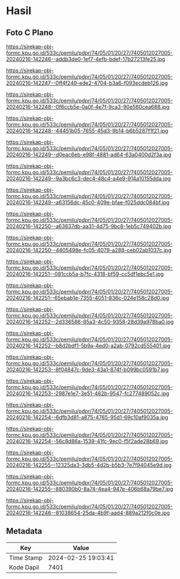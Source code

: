 # Hasil

## Foto C Plano

https://sirekap-obj-formc.kpu.go.id/533c/pemilu/pdpr/74/05/01/20/27/7405012027005-20240216-142246--addb3de0-1ef7-4efb-bdef-17b27213fe25.jpg

https://sirekap-obj-formc.kpu.go.id/533c/pemilu/pdpr/74/05/01/20/27/7405012027005-20240216-142247--0ff4f249-ede2-4704-b3a6-f093ecdeb126.jpg

https://sirekap-obj-formc.kpu.go.id/533c/pemilu/pdpr/74/05/01/20/27/7405012027005-20240216-142248--0f6ccb5e-0a0f-4e7f-9ca3-90e560cea688.jpg

https://sirekap-obj-formc.kpu.go.id/533c/pemilu/pdpr/74/05/01/20/27/7405012027005-20240216-142248--44451b05-7655-45d3-9b14-b6b5287f1f21.jpg

https://sirekap-obj-formc.kpu.go.id/533c/pemilu/pdpr/74/05/01/20/27/7405012027005-20240216-142249--d0eac6eb-e98f-4881-ad64-63a0400d2f3a.jpg

https://sirekap-obj-formc.kpu.go.id/533c/pemilu/pdpr/74/05/01/20/27/7405012027005-20240216-142249--9a3bc6c3-dec4-48c4-a4e9-914a10155dda.jpg

https://sirekap-obj-formc.kpu.go.id/533c/pemilu/pdpr/74/05/01/20/27/7405012027005-20240216-142249--a63156dc-45c0-409e-bfae-f025ddc084bf.jpg

https://sirekap-obj-formc.kpu.go.id/533c/pemilu/pdpr/74/05/01/20/27/7405012027005-20240216-142250--a63637db-aa31-4d75-9bc8-1eb5c749402b.jpg

https://sirekap-obj-formc.kpu.go.id/533c/pemilu/pdpr/74/05/01/20/27/7405012027005-20240216-142250--4405498e-fc05-4079-a288-ceb02ab1037c.jpg

https://sirekap-obj-formc.kpu.go.id/533c/pemilu/pdpr/74/05/01/20/27/7405012027005-20240216-142251--081ccb5a-b7fc-4318-bf59-cc5df1ebc5e1.jpg

https://sirekap-obj-formc.kpu.go.id/533c/pemilu/pdpr/74/05/01/20/27/7405012027005-20240216-142251--65ebab1e-7355-4051-836c-024e158c28d0.jpg

https://sirekap-obj-formc.kpu.go.id/533c/pemilu/pdpr/74/05/01/20/27/7405012027005-20240216-142252--2d336586-85a3-4c50-9358-28d39a978ba0.jpg

https://sirekap-obj-formc.kpu.go.id/533c/pemilu/pdpr/74/05/01/20/27/7405012027005-20240216-142252--b8d2bdf1-5b9a-4ed0-a2ab-0792cd555401.jpg

https://sirekap-obj-formc.kpu.go.id/533c/pemilu/pdpr/74/05/01/20/27/7405012027005-20240216-142253--8f04847c-9de3-43a1-874f-b099bc0591b7.jpg

https://sirekap-obj-formc.kpu.go.id/533c/pemilu/pdpr/74/05/01/20/27/7405012027005-20240216-142253--2987e1e7-3e51-482b-9547-fc277489052c.jpg

https://sirekap-obj-formc.kpu.go.id/533c/pemilu/pdpr/74/05/01/20/27/7405012027005-20240216-142254--6dfb3d81-a875-4765-95d1-69c10af9035a.jpg

https://sirekap-obj-formc.kpu.go.id/533c/pemilu/pdpr/74/05/01/20/27/7405012027005-20240216-142254--56c8d86a-1539-41fc-9ec0-f5f2ade28b69.jpg

https://sirekap-obj-formc.kpu.go.id/533c/pemilu/pdpr/74/05/01/20/27/7405012027005-20240216-142255--12325da3-3db5-4d2b-b5b3-7e7f94045e9d.jpg

https://sirekap-obj-formc.kpu.go.id/533c/pemilu/pdpr/74/05/01/20/27/7405012027005-20240216-142255--880390b0-8a74-4ea4-947e-406b68a79be7.jpg

https://sirekap-obj-formc.kpu.go.id/533c/pemilu/pdpr/74/05/01/20/27/7405012027005-20240216-142246--81038654-25da-4b9f-aad4-889a212f0c0e.jpg


## Metadata

| Key        | Value               |
| ---------- | ------------------- |
| Time Stamp | 2024-02-25 19:03:41 |
| Kode Dapil | 7401                |




